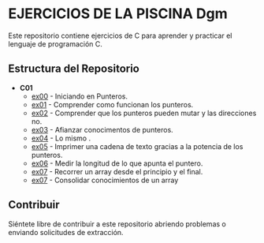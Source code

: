 # EJERCICIOS DE LA PISCINA Dgm

Este repositorio contiene ejercicios de C para aprender y practicar el lenguaje de programación C.

## Estructura del Repositorio


- **C01**
  - [ex00](C01/ex00) - Iniciando en Punteros.
  - [ex01](C01/ex01) - Comprender como funcionan los punteros.
  -	[ex02](C01/ex02) - Comprender que los punteros pueden mutar y las direcciones no.
  - [ex03](C01/ex03) - Afianzar conocimentos de punteros.
  - [ex04](C01/ex04) - Lo mismo .
  - [ex05](C01/ex05) - Imprimer una cadena de texto gracias a la potencia de los punteros.
  -	[ex06](C01/ex06) - Medir la longitud de lo que apunta el puntero.
  - [ex07](C01/ex07) - Recorrer un array desde el principio y el final.
  - [ex07](C01/ex08) - Consolidar conocimientos de un array


## Contribuir

Siéntete libre de contribuir a este repositorio abriendo problemas o enviando solicitudes de extracción.

